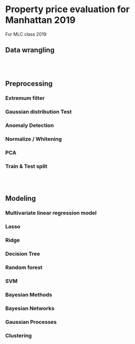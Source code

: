 # Property price evaluation for Manhattan 2019
For MLC class 2019

## Data wrangling
<br> 

## Preprocessing
### Extremum filter
### Gaussian distribution Test
### Anomaly Detection
### Normalize / Whitening
### PCA
### Train & Test split
<br> 

## Modeling
### Multivariate linear regression model
### Lasso
### Ridge
### Decision Tree
### Random forest
### SVM
### Bayesian Methods
### Bayesian Networks
### Gaussian Processes
### Clustering
